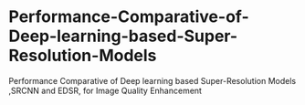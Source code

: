 # Performance-Comparative-of-Deep-learning-based-Super-Resolution-Models
Performance Comparative of Deep learning based Super-Resolution Models ,SRCNN and EDSR, for Image Quality Enhancement
